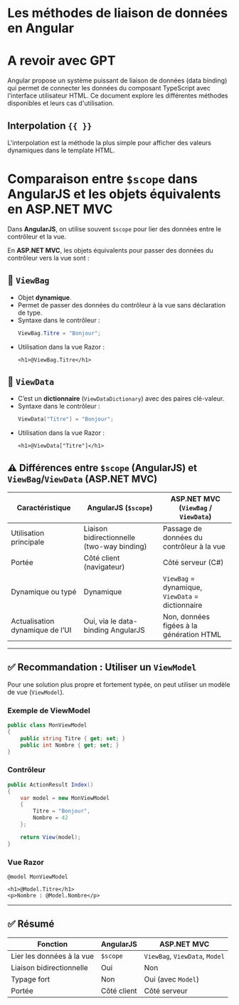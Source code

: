 # Les méthodes de liaison de données en Angular

 # A revoir avec GPT

Angular propose un système puissant de liaison de données (data binding) qui permet de connecter les données du composant TypeScript avec l'interface utilisateur HTML. Ce document explore les différentes méthodes disponibles et leurs cas d'utilisation.

## Interpolation `{{ }}`

L'interpolation est la méthode la plus simple pour afficher des valeurs dynamiques dans le template HTML.



# Comparaison entre `$scope` dans AngularJS et les objets équivalents en ASP.NET MVC

Dans **AngularJS**, on utilise souvent `$scope` pour lier des données entre le contrôleur et la vue.

En **ASP.NET MVC**, les objets équivalents pour passer des données du contrôleur vers la vue sont :

## 🔹 `ViewBag`

- Objet **dynamique**.
- Permet de passer des données du contrôleur à la vue sans déclaration de type.
- Syntaxe dans le contrôleur :
  ```csharp
  ViewBag.Titre = "Bonjour";
  ```
- Utilisation dans la vue Razor :
  ```razor
  <h1>@ViewBag.Titre</h1>
  ```

## 🔹 `ViewData`

- C’est un **dictionnaire** (`ViewDataDictionary`) avec des paires clé-valeur.
- Syntaxe dans le contrôleur :
  ```csharp
  ViewData["Titre"] = "Bonjour";
  ```
- Utilisation dans la vue Razor :
  ```razor
  <h1>@ViewData["Titre"]</h1>
  ```

## ⚠️ Différences entre `$scope` (AngularJS) et `ViewBag`/`ViewData` (ASP.NET MVC)

| Caractéristique                 | AngularJS (`$scope`)                          | ASP.NET MVC (`ViewBag` / `ViewData`)       |
|-------------------------------|-----------------------------------------------|--------------------------------------------|
| Utilisation principale         | Liaison bidirectionnelle (two-way binding)   | Passage de données du contrôleur à la vue  |
| Portée                         | Côté client (navigateur)                     | Côté serveur (C#)                          |
| Dynamique ou typé              | Dynamique                                    | `ViewBag` = dynamique, `ViewData` = dictionnaire |
| Actualisation dynamique de l’UI | Oui, via le data-binding AngularJS          | Non, données figées à la génération HTML   |

---

## ✅ Recommandation : Utiliser un `ViewModel`

Pour une solution plus propre et fortement typée, on peut utiliser un modèle de vue (`ViewModel`).

### Exemple de ViewModel

```csharp
public class MonViewModel
{
    public string Titre { get; set; }
    public int Nombre { get; set; }
}
```

### Contrôleur

```csharp
public ActionResult Index()
{
    var model = new MonViewModel
    {
        Titre = "Bonjour",
        Nombre = 42
    };

    return View(model);
}
```

### Vue Razor

```razor
@model MonViewModel

<h1>@Model.Titre</h1>
<p>Nombre : @Model.Nombre</p>
```

---

## ✅ Résumé

| Fonction                             | AngularJS       | ASP.NET MVC                   |
|--------------------------------------|------------------|--------------------------------|
| Lier les données à la vue            | `$scope`         | `ViewBag`, `ViewData`, `Model` |
| Liaison bidirectionnelle             | Oui              | Non                           |
| Typage fort                          | Non              | Oui (avec `Model`)            |
| Portée                               | Côté client      | Côté serveur                  |
